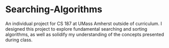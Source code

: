 # Searching-Algorithms
An individual project for CS 187 at UMass Amherst outside of curriculum. I designed this project to explore fundamental searching and sorting algorithms, as well as solidify my understanding of the concepts presented during class.
